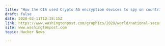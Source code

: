 ```yaml
---
title: "How the CIA used Crypto AG encryption devices to spy on countries for decades"
draft: false
date: 2020-02-11T12:38:15Z
link: https://www.washingtonpost.com/graphics/2020/world/national-security/cia-crypto-encryption-machines-espionage/?utm_medium=RSS&utm_source=hune
site: www.washingtonpost.com
topic: Hacker News  

---
```

